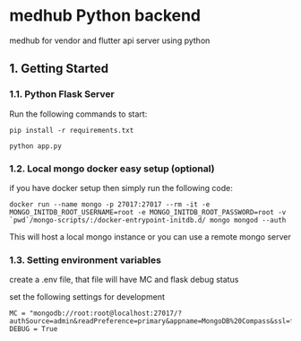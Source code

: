 # medhub Python backend
medhub for vendor and flutter api server using python


## 1. Getting Started

### 1.1. Python Flask Server
Run the following commands to start:


```
pip install -r requirements.txt

python app.py
```

### 1.2. Local mongo docker easy setup (optional)
if you have docker setup then simply run the following code:

```
docker run --name mongo -p 27017:27017 --rm -it -e MONGO_INITDB_ROOT_USERNAME=root -e MONGO_INITDB_ROOT_PASSWORD=root -v `pwd`/mongo-scripts/:/docker-entrypoint-initdb.d/ mongo mongod --auth
```

This will host a local mongo instance or you can use a remote mongo server


### 1.3. Setting environment variables

create a .env file, that file will have MC and flask debug status

set the following settings for development 
```
MC = "mongodb://root:root@localhost:27017/?authSource=admin&readPreference=primary&appname=MongoDB%20Compass&ssl=false"
DEBUG = True
```